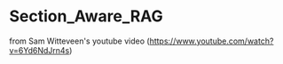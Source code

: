 # Section_Aware_RAG
from Sam Witteveen's youtube video (https://www.youtube.com/watch?v=6Yd6NdJrn4s)

